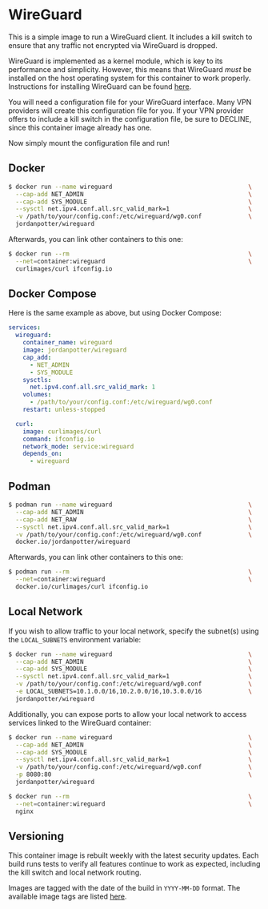 # WireGuard

This is a simple image to run a WireGuard client. It includes a kill switch to ensure that any traffic not encrypted via WireGuard is dropped.

WireGuard is implemented as a kernel module, which is key to its performance and simplicity. However, this means that WireGuard _must_ be installed on the host operating system for this container to work properly. Instructions for installing WireGuard can be found [here](http://wireguard.com/install).

You will need a configuration file for your WireGuard interface. Many VPN providers will create this configuration file for you. If your VPN provider offers to include a kill switch in the configuration file, be sure to DECLINE, since this container image already has one.

Now simply mount the configuration file and run!

## Docker

```bash
$ docker run --name wireguard                                      \
  --cap-add NET_ADMIN                                              \
  --cap-add SYS_MODULE                                             \
  --sysctl net.ipv4.conf.all.src_valid_mark=1                      \
  -v /path/to/your/config.conf:/etc/wireguard/wg0.conf             \
  jordanpotter/wireguard
```

Afterwards, you can link other containers to this one:

```bash
$ docker run --rm                                                  \
  --net=container:wireguard                                        \
  curlimages/curl ifconfig.io
```

## Docker Compose

Here is the same example as above, but using Docker Compose:

```yml
services:
  wireguard:
    container_name: wireguard
    image: jordanpotter/wireguard
    cap_add:
      - NET_ADMIN
      - SYS_MODULE
    sysctls:
      net.ipv4.conf.all.src_valid_mark: 1
    volumes:
      - /path/to/your/config.conf:/etc/wireguard/wg0.conf
    restart: unless-stopped

  curl:
    image: curlimages/curl
    command: ifconfig.io
    network_mode: service:wireguard
    depends_on:
      - wireguard
```

## Podman

```bash
$ podman run --name wireguard                                      \
  --cap-add NET_ADMIN                                              \
  --cap-add NET_RAW                                                \
  --sysctl net.ipv4.conf.all.src_valid_mark=1                      \
  -v /path/to/your/config.conf:/etc/wireguard/wg0.conf             \
  docker.io/jordanpotter/wireguard
```

Afterwards, you can link other containers to this one:

```bash
$ podman run --rm                                                  \
  --net=container:wireguard                                        \
  docker.io/curlimages/curl ifconfig.io
```

## Local Network

If you wish to allow traffic to your local network, specify the subnet(s) using the `LOCAL_SUBNETS` environment variable:

```bash
$ docker run --name wireguard                                      \
  --cap-add NET_ADMIN                                              \
  --cap-add SYS_MODULE                                             \
  --sysctl net.ipv4.conf.all.src_valid_mark=1                      \
  -v /path/to/your/config.conf:/etc/wireguard/wg0.conf             \
  -e LOCAL_SUBNETS=10.1.0.0/16,10.2.0.0/16,10.3.0.0/16             \
  jordanpotter/wireguard
```

Additionally, you can expose ports to allow your local network to access services linked to the WireGuard container:

```bash
$ docker run --name wireguard                                      \
  --cap-add NET_ADMIN                                              \
  --cap-add SYS_MODULE                                             \
  --sysctl net.ipv4.conf.all.src_valid_mark=1                      \
  -v /path/to/your/config.conf:/etc/wireguard/wg0.conf             \
  -p 8080:80                                                       \
  jordanpotter/wireguard
```

```bash
$ docker run --rm                                                  \
  --net=container:wireguard                                        \
  nginx
```

## Versioning

This container image is rebuilt weekly with the latest security updates. Each build runs tests to verify all features continue to work as expected, including the kill switch and local network routing.

Images are tagged with the date of the build in `YYYY-MM-DD` format. The available image tags are listed [here](https://hub.docker.com/r/jordanpotter/wireguard/tags).
